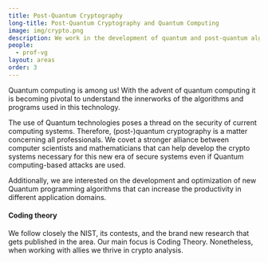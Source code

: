 ```yaml
---
title: Post-Quantum Cryptography
long-title: Post-Quantum Cryptography and Quantum Computing
image: img/crypto.png
description: We work in the development of quantum and post-quantum algorithms and systems, focused on (post-) quantum cryptography systems and crypto analysis. 
people:
  - prof-vg
layout: areas
order: 3
---
```


Quantum computing is among us! With the advent of quantum computing it is becoming pivotal to understand the innerworks of the algorithms and programs used in this technology.

The use of Quantum technologies poses a thread on the security of current computing systems. Therefore, (post-)quantum cryptography is a matter concerning all professionals. We covet a stronger alliance between computer scientists and mathematicians that can help develop the crypto systems necessary for this new era of secure systems even if Quantum computing-based attacks are used.

Additionally, we are interested on the development and optimization of new Quantum programming algorithms that can increase the productivity in different application domains.

#### Coding theory

We follow closely the NIST, its contests, and the brand new research that gets published in the area. Our main focus is Coding Theory. Nonetheless, when working with allies we thrive in crypto analysis.
